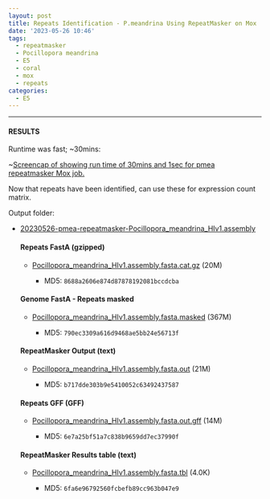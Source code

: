 ```yaml
---
layout: post
title: Repeats Identification - P.meandrina Using RepeatMasker on Mox
date: '2023-05-26 10:46'
tags: 
  - repeatmasker
  - Pocillopora meandrina
  - E5
  - coral
  - mox
  - repeats
categories: 
  - E5
---
```




---

#### RESULTS

Runtime was fast; ~30mins:

~[Screencap of showing run time of 30mins and 1sec for pmea repeatmasker Mox job.](https://github.com/RobertsLab/sams-notebook/blob/master/images/screencaps/20230526-pmea-repeatmasker-Pocillopora_meandrina_HIv1.assembly_runtime.png?raw=true)


Now that repeats have been identified, can use these for expression count matrix.


Output folder:

- [20230526-pmea-repeatmasker-Pocillopora_meandrina_HIv1.assembly](https://gannet.fish.washington.edu/Atumefaciens/20230526-pmea-repeatmasker-Pocillopora_meandrina_HIv1.assembly)

  #### Repeats FastA (gzipped)
  - [Pocillopora_meandrina_HIv1.assembly.fasta.cat.gz](https://gannet.fish.washington.edu/Atumefaciens/20230526-pmea-repeatmasker-Pocillopora_meandrina_HIv1.assembly/Pocillopora_meandrina_HIv1.assembly.fasta.cat.gz) (20M)

    - MD5: `8688a2606e874d87878192081bccdcba`

  #### Genome FastA - Repeats masked
  - [Pocillopora_meandrina_HIv1.assembly.fasta.masked](https://gannet.fish.washington.edu/Atumefaciens/20230526-pmea-repeatmasker-Pocillopora_meandrina_HIv1.assembly/Pocillopora_meandrina_HIv1.assembly.fasta.masked) (367M)

    - MD5: `790ec3309a616d9468ae5bb24e56713f`

  #### RepeatMasker Output (text)
  - [Pocillopora_meandrina_HIv1.assembly.fasta.out](https://gannet.fish.washington.edu/Atumefaciens/20230526-pmea-repeatmasker-Pocillopora_meandrina_HIv1.assembly/Pocillopora_meandrina_HIv1.assembly.fasta.out) (21M)

    - MD5: `b717dde303b9e5410052c63492437587`

  #### Repeats GFF (GFF)
  - [Pocillopora_meandrina_HIv1.assembly.fasta.out.gff](https://gannet.fish.washington.edu/Atumefaciens/20230526-pmea-repeatmasker-Pocillopora_meandrina_HIv1.assembly/Pocillopora_meandrina_HIv1.assembly.fasta.out.gff) (14M)

    - MD5: `6e7a25bf51a7c838b9659dd7ec37990f`

  #### RepeatMasker Results table (text)
  - [Pocillopora_meandrina_HIv1.assembly.fasta.tbl](https://gannet.fish.washington.edu/Atumefaciens/20230526-pmea-repeatmasker-Pocillopora_meandrina_HIv1.assembly/Pocillopora_meandrina_HIv1.assembly.fasta.tbl) (4.0K)

    - MD5: `6fa6e96792560fcbefb89cc963b047e9`
